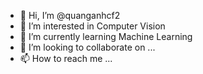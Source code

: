 - 👋 Hi, I’m @quanganhcf2
- 👀 I’m interested in Computer Vision
- 🌱 I’m currently learning Machine Learning
- 💞️ I’m looking to collaborate on ...
- 📫 How to reach me ...

<!---
quanganhcf2/quanganhcf2 is a ✨ special ✨ repository because its `README.md` (this file) appears on your GitHub profile.
You can click the Preview link to take a look at your changes.
--->
